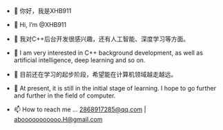 - 👋 你好，我是XHB911
- 👋 Hi, I’m @XHB911

- 👀 我对C++后台开发很感兴趣，还有人工智能、深度学习等方面。
- 👀 I am very interested in C++ background development, as well as artificial intelligence, deep learning and so on.

- 🌱 目前还在学习的起步阶段，希望能在计算机领域越走越远。
- 🌱 At present, it is still in the initial stage of learning. I hope to go further and further in the field of computer.

- 📫 How to reach me ... 2868917285@qq.com | abooooooooooo.H@gmail.com

<!---
XHB911/XHB911 is a ✨ special ✨ repository because its `README.md` (this file) appears on your GitHub profile.
You can click the Preview link to take a look at your changes.
--->
